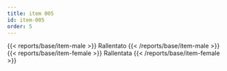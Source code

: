 ```yaml
---
title: item 005
id: item-005
order: 5
---
```

{{< reports/base/item-male >}}
  Rallentato
{{< /reports/base/item-male >}}
{{< reports/base/item-female >}}
  Rallentata
{{< /reports/base/item-female >}}